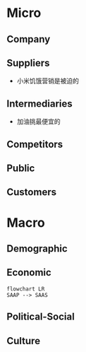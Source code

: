 # Micro
## Company

## Suppliers
- 小米饥饿营销是被迫的
## Intermediaries
- 加油挑最便宜的
## Competitors

## Public

## Customers

# Macro
## Demographic

## Economic
```mermaid
flowchart LR
SAAP --> SAAS
```
## Political-Social

## Culture